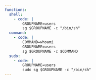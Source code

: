 ```yaml
---
functions:
  shell:  
    - code: |
        GROUPNAME=users
        sg $GROUPNAME -c "/bin/sh"
  command:
    - code: |
        COMMAND=whoami   
        GROUPNAME=users
        sg $GROUPNAME -c $COMMAND
  sudo:
    - code: |
        GROUPNAME=users
        sudo sg $GROUPNAME -c "/bin/sh"
---
```

